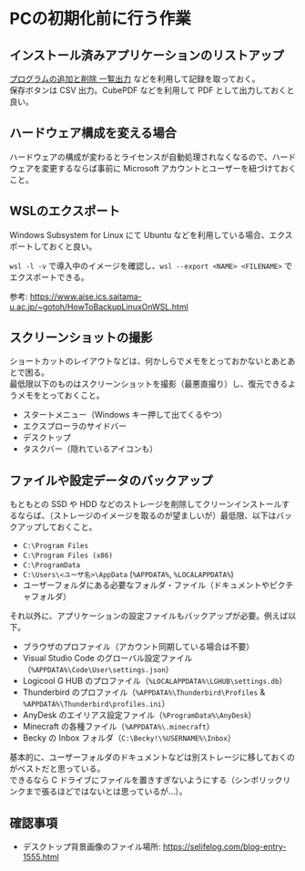 # PCの初期化前に行う作業

## インストール済みアプリケーションのリストアップ

[プログラムの追加と削除 一覧出力](https://forest.watch.impress.co.jp/library/software/pglst/) などを利用して記録を取っておく。  
保存ボタンは CSV 出力。CubePDF などを利用して PDF として出力しておくと良い。

## ハードウェア構成を変える場合

ハードウェアの構成が変わるとライセンスが自動処理されなくなるので、ハードウェアを変更するならば事前に Microsoft アカウントとユーザーを紐づけておくこと。

## WSLのエクスポート

Windows Subsystem for Linux にて Ubuntu などを利用している場合、エクスポートしておくと良い。

`wsl -l -v` で導入中のイメージを確認し、`wsl --export <NAME> <FILENAME>` でエクスポートできる。

参考: https://www.aise.ics.saitama-u.ac.jp/~gotoh/HowToBackupLinuxOnWSL.html

## スクリーンショットの撮影

ショートカットのレイアウトなどは、何かしらでメモをとっておかないとあとあとで困る。  
最低限以下のものはスクリーンショットを撮影（最悪直撮り）し、復元できるようメモをとっておくこと。

- スタートメニュー（Windows キー押して出てくるやつ）
- エクスプローラのサイドバー
- デスクトップ
- タスクバー（隠れているアイコンも）

## ファイルや設定データのバックアップ

もともとの SSD や HDD などのストレージを削除してクリーンインストールするならば、（ストレージのイメージを取るのが望ましいが）最低限、以下はバックアップしておくこと。

- `C:\Program Files`
- `C:\Program Files (x86)`
- `C:\ProgramData`
- `C:\Users\<ユーザ名>\AppData` (`%APPDATA%`, `%LOCALAPPDATA%`)
- ユーザーフォルダにある必要なフォルダ・ファイル（ドキュメントやピクチャフォルダ）

それ以外に、アプリケーションの設定ファイルもバックアップが必要。例えば以下。

- ブラウザのプロファイル（アカウント同期している場合は不要）
- Visual Studio Code のグローバル設定ファイル（`%APPDATA%\Code\User\settings.json`）
- Logicool G HUB のプロファイル（`%LOCALAPPDATA%\LGHUB\settings.db`）
- Thunderbird のプロファイル（`%APPDATA%\Thunderbird\Profiles` & `%APPDATA%\Thunderbird\profiles.ini`）
- AnyDesk のエイリアス設定ファイル（`%ProgramData%\AnyDesk`）
- Minecraft の各種ファイル（`%APPDATA%\.minecraft`）
- Becky の Inbox フォルダ（`C:\Becky!\%USERNAME%\Inbox`）

基本的に、ユーザーフォルダのドキュメントなどは別ストレージに移しておくのがベストだと思っている。  
できるなら C ドライブにファイルを置きすぎないようにする（シンボリックリンクまで張るほどではないとは思っているが…）。

## 確認事項

- デスクトップ背景画像のファイル場所: https://selifelog.com/blog-entry-1555.html
